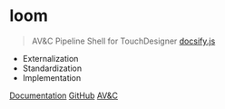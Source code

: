 # loom

> AV&C Pipeline Shell for TouchDesigner [docsify.js](https://docsify.js.org)

- Externalization
- Standardization
- Implementation

[Documentation](#main)
[GitHub](https://github.com/avc-choy/td-summit-2019)
[AV&C](https://www.av-controls.com)